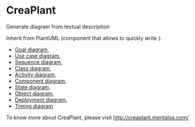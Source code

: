 CreaPlant
========


Generate diagram from textual description

Inherit from PlantUML (component that allows to quickly write ):

 * [Goal diagram](http://creaplant.mentalos.com/goal-diagram),
 * [Use case diagram](http://plantuml.com/use-case-diagram),
 * [Sequence diagram](http://plantuml.com/sequence-diagram),
 * [Class diagram](http://plantuml.com/class-diagram),
 * [Activity diagram](http://plantuml.com/activity-diagram-beta),
 * [Component diagram](http://plantuml.com/component-diagram),
 * [State diagram](http://plantuml.com/state-diagram),
 * [Object diagram](http://plantuml.com/object-diagram),
 * [Deployment diagram](http://plantuml.com/deployment-diagram),
 * [Timing diagram](http://plantuml.com/timing-diagram)

To know more about CreaPlant, please visit http://creaplant.mentalos.com/
